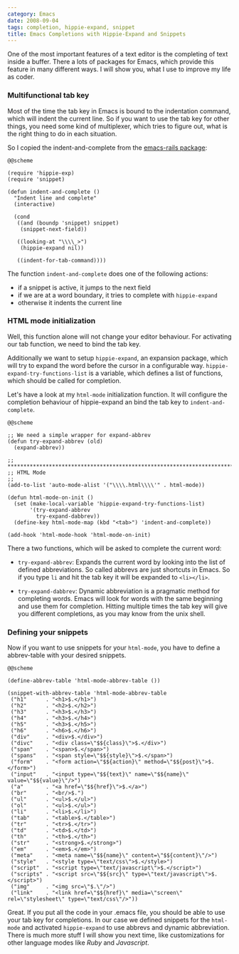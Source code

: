 ```yaml
--- 
category: Emacs
date: 2008-09-04
tags: completion, hippie-expand, snippet
title: Emacs Completions with Hippie-Expand and Snippets
---
```




One of the most important features of a text editor is the completing
of text inside a buffer. There a lots of packages for Emacs, which
provide this feature in many different ways. I will show you, what I
use to improve my life as coder.

<div id="emacs-completion" class="swfobject"></div>

### Multifunctional tab key

Most of the time the tab key in Emacs is bound to the indentation
command, which will indent the current line. So if you want to use the
tab key for other things, you need some kind of multiplexer, which
tries to figure out, what is the right thing to do in each situation.

So I copied the indent-and-complete from the [emacs-rails package][1]:

    @@scheme
   
    (require 'hippie-exp)
    (require 'snippet)
    
    (defun indent-and-complete ()
      "Indent line and complete"
      (interactive)
    
      (cond
       ((and (boundp 'snippet) snippet)
        (snippet-next-field))
    
       ((looking-at "\\\\_>")
        (hippie-expand nil))
    
       ((indent-for-tab-command))))

The function `indent-and-complete` does one of the following actions:

* if a snippet is active, it jumps to the next field
* if we are at a word boundary, it tries to complete with `hippie-expand`
* otherwise it indents the current line


### HTML mode initialization

Well, this function alone will not change your editor behaviour. For
activating our tab function, we need to bind the tab key.

Additionally we want to setup `hippie-expand`, an expansion package,
which will try to expand the word before the cursor in a configurable
way. `hippie-expand-try-functions-list` is a variable, which defines a
list of functions, which should be called for completion.

Let's have a look at my `html-mode` initialization function. It will configure
the completion behaviour of hippie-expand an bind the tab key to `indent-and-complete`.

    @@scheme

    ;; We need a simple wrapper for expand-abbrev
    (defun try-expand-abbrev (old)
      (expand-abbrev))

    ;; ********************************************************************************
    ;; HTML Mode
    ;;
    (add-to-list 'auto-mode-alist '("\\\\.html\\\\'" . html-mode))
    
    (defun html-mode-on-init ()
      (set (make-local-variable 'hippie-expand-try-functions-list)
           '(try-expand-abbrev
    	     try-expand-dabbrev))
      (define-key html-mode-map (kbd "<tab>") 'indent-and-complete))
    
    (add-hook 'html-mode-hook 'html-mode-on-init)    

There a two functions, which will be asked to complete the current word:

* `try-expand-abbrev`: Expands the current word by looking into the
  list of defined abbreviations. So called abbrevs are just shortcuts
  in Emacs. So if you type `li` and hit the tab key it will be
  expanded to `<li></li>`.

* `try-expand-dabbrev`: Dynamic abbreviation is a pragmatic method for
  completing words. Emacs will look for words with the same beginning
  and use them for completion. Hitting multiple times the tab key will
  give you different completions, as you may know from the unix shell.


### Defining your snippets

Now if you want to use snippets for your `html-mode`, you have to
define a abbrev-table with your desired snippets. 

    @@scheme

    (define-abbrev-table 'html-mode-abbrev-table ())
    
    (snippet-with-abbrev-table 'html-mode-abbrev-table 
     ("h1"      . "<h1>$.</h1>")
     ("h2"      . "<h2>$.</h2>")
     ("h3"      . "<h3>$.</h3>")
     ("h4"      . "<h3>$.</h4>")
     ("h5"      . "<h3>$.</h5>")
     ("h6"      . "<h6>$.</h6>")
     ("div"     . "<div>$.</div>")
     ("divc"    . "<div class=\"$${class}\">$.</div>")
     ("span"    . "<span>$.</span>")
     ("spans"   . "<span style=\"$${style}\">$.</span>")
     ("form"    . "<form action=\"$${action}\" method=\"$${post}\">$.</form>")
     ("input"   . "<input type=\"$${text}\" name=\"$${name}\" value=\"$${value}\"/>")
     ("a"       . "<a href=\"$${href}\">$.</a>")
     ("br"      . "<br/>$.")
     ("ul"      . "<ul>$.</ul>")
     ("ol"      . "<ul>$.</ul>")
     ("li"      . "<li>$.</li>")
     ("tab"     . "<table>$.</table>")
     ("tr"      . "<tr>$.</tr>")
     ("td"      . "<td>$.</td>")
     ("th"      . "<th>$.</th>")
     ("str"     . "<strong>$.</strong>")
     ("em"      . "<em>$.</em>")
     ("meta"    . "<meta name=\"$${name}\" content=\"$${content}\"/>")
     ("style"   . "<style type=\"text/css\">$.</style>")
     ("script"  . "<script type=\"text/javascript\">$.</script>")
     ("scripts" . "<script src=\"$${src}\" type=\"text/javascript\">$.</script>")
     ("img"     . "<img src=\"$.\"/>")
     ("link"    . "<link href=\"$${href}\" media=\"screen\" rel=\"stylesheet\" type=\"text/css\"/>"))
	
Great. If you put all the code in your .emacs file, you should be able
to use your tab key for completions. In our case we defined snippets
for the `html-mode` and activated `hippie-expand` to use abbrevs and
dynamic abbreviation. There is much more stuff I will show you next
time, like customizations for other language modes like _Ruby_ and
_Javascript_.

    

[1]: http://dima-exe.ru/rails-on-emacs  "Emacs Rails package"

